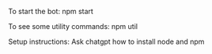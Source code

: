 To start the bot:
npm start

To see some utility commands:
npm util

Setup instructions:
Ask chatgpt how to install node and npm


